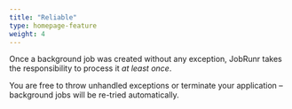 ```yaml
---
title: "Reliable"
type: homepage-feature
weight: 4
---
```

Once a background job was created without any exception, JobRunr takes the responsibility to process it _at least once_.

You are free to throw unhandled exceptions or terminate your application – background jobs will be re-tried automatically.